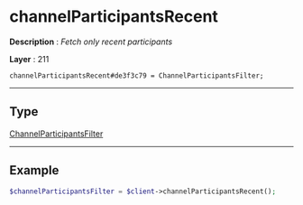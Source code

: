 # channelParticipantsRecent

**Description** : *Fetch only recent participants*

**Layer** : 211

```tl
channelParticipantsRecent#de3f3c79 = ChannelParticipantsFilter;
```

---

## Type

[ChannelParticipantsFilter](type/ChannelParticipantsFilter)

---

## Example

```php
$channelParticipantsFilter = $client->channelParticipantsRecent();
```